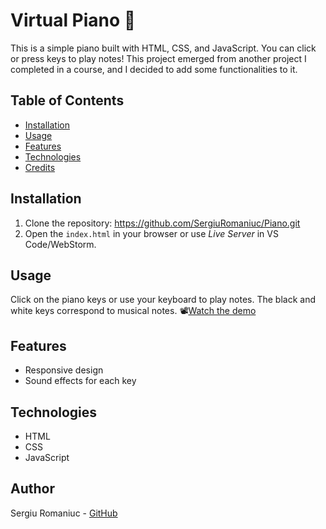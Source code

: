 # Virtual Piano 🎹

This is a simple piano built with HTML, CSS, and JavaScript. You can click or press keys to play notes!
This project emerged from another project I completed in a course, and I decided to add some functionalities to it.

## Table of Contents
- [Installation](#installation)
- [Usage](#usage)
- [Features](#features)
- [Technologies](#technologies)
- [Credits](#credits)

## Installation
1. Clone the repository: https://github.com/SergiuRomaniuc/Piano.git
2. Open the `index.html` in your browser or use *Live Server* in VS Code/WebStorm.

## Usage

Click on the piano keys or use your keyboard to play notes. The black and white keys correspond to musical notes.
📽️[Watch the demo](https://youtu.be/41qAERzl19A)

## Features

- Responsive design
- Sound effects for each key

## Technologies

- HTML
- CSS
- JavaScript

## Author

Sergiu Romaniuc - [GitHub](https://github.com/SergiuRomaniuc)
